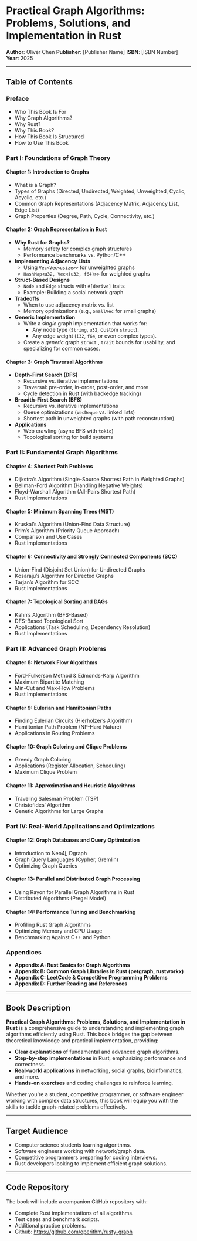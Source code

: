 # **Practical Graph Algorithms: Problems, Solutions, and Implementation in Rust**

**Author**: Oliver Chen
**Publisher**: [Publisher Name]
**ISBN**: [ISBN Number]
**Year**: 2025

------

## **Table of Contents**

### **Preface**

- Who This Book Is For
- Why Graph Algorithms?
- Why Rust?
- Why This Book?
- How This Book Is Structured
- How to Use This Book

### **Part I: Foundations of Graph Theory**

#### **Chapter 1: Introduction to Graphs**

- What is a Graph?
- Types of Graphs (Directed, Undirected, Weighted, Unweighted, Cyclic, Acyclic, etc.)
- Common Graph Representations (Adjacency Matrix, Adjacency List, Edge List)
- Graph Properties (Degree, Path, Cycle, Connectivity, etc.)

#### Chapter 2: Graph Representation in Rust

- **Why Rust for Graphs?**
  - Memory safety for complex graph structures
  - Performance benchmarks vs. Python/C++
- **Implementing Adjacency Lists**
  - Using `Vec<Vec<usize>>` for unweighted graphs
  - `HashMap<u32, Vec<(u32, f64)>>` for weighted graphs
- **Struct-Based Designs**
  - `Node` and `Edge` structs with `#[derive]` traits
  - Example: Building a social network graph
- **Tradeoffs**
  - When to use adjacency matrix vs. list
  - Memory optimizations (e.g., `SmallVec` for small graphs)
- **Generic Implementation**
  - Write a *single* graph implementation that works for:
    - Any node type (`String`, `u32`, custom `struct`).
    - Any edge weight (`i32`, `f64`, or even complex types).
  - Create a *generic* graph `struct` , `trait` bounds for usability, and specializing for common cases.

#### **Chapter 3: Graph Traversal Algorithms** 

- **Depth-First Search (DFS)**
  - Recursive vs. iterative implementations
  - Traversal: pre-order, in-order, post-order, and more
  - Cycle detection in Rust (with backedge tracking)
- **Breadth-First Search (BFS)**
  - Recursive vs. iterative implementations
  - Queue optimizations (`VecDeque` vs. linked lists)
  - Shortest path in unweighted graphs (with path reconstruction)
- **Applications**
  - Web crawling (async BFS with `tokio`)
  - Topological sorting for build systems

### **Part II: Fundamental Graph Algorithms**

#### **Chapter 4: Shortest Path Problems**

- Dijkstra’s Algorithm (Single-Source Shortest Path in Weighted Graphs)
- Bellman-Ford Algorithm (Handling Negative Weights)
- Floyd-Warshall Algorithm (All-Pairs Shortest Path)
- Rust Implementations

#### **Chapter 5: Minimum Spanning Trees (MST)**

- Kruskal’s Algorithm (Union-Find Data Structure)
- Prim’s Algorithm (Priority Queue Approach)
- Comparison and Use Cases
- Rust Implementations

#### **Chapter 6: Connectivity and Strongly Connected Components (SCC)**

- Union-Find (Disjoint Set Union) for Undirected Graphs
- Kosaraju’s Algorithm for Directed Graphs
- Tarjan’s Algorithm for SCC
- Rust Implementations

#### **Chapter 7: Topological Sorting and DAGs**

- Kahn’s Algorithm (BFS-Based)
- DFS-Based Topological Sort
- Applications (Task Scheduling, Dependency Resolution)
- Rust Implementations

### **Part III: Advanced Graph Problems**

#### **Chapter 8: Network Flow Algorithms**

- Ford-Fulkerson Method & Edmonds-Karp Algorithm
- Maximum Bipartite Matching
- Min-Cut and Max-Flow Problems
- Rust Implementations

#### **Chapter 9: Eulerian and Hamiltonian Paths**

- Finding Eulerian Circuits (Hierholzer’s Algorithm)
- Hamiltonian Path Problem (NP-Hard Nature)
- Applications in Routing Problems

#### **Chapter 10: Graph Coloring and Clique Problems**

- Greedy Graph Coloring
- Applications (Register Allocation, Scheduling)
- Maximum Clique Problem

#### **Chapter 11: Approximation and Heuristic Algorithms**

- Traveling Salesman Problem (TSP)
- Christofides’ Algorithm
- Genetic Algorithms for Large Graphs

### **Part IV: Real-World Applications and Optimizations**

#### **Chapter 12: Graph Databases and Query Optimization**

- Introduction to Neo4j, Dgraph
- Graph Query Languages (Cypher, Gremlin)
- Optimizing Graph Queries

#### **Chapter 13: Parallel and Distributed Graph Processing**

- Using Rayon for Parallel Graph Algorithms in Rust
- Distributed Algorithms (Pregel Model)

#### **Chapter 14: Performance Tuning and Benchmarking**

- Profiling Rust Graph Algorithms
- Optimizing Memory and CPU Usage
- Benchmarking Against C++ and Python

### **Appendices**

- **Appendix A: Rust Basics for Graph Algorithms**
- **Appendix B: Common Graph Libraries in Rust (petgraph, rustworkx)**
- **Appendix C: LeetCode & Competitive Programming Problems**
- **Appendix D: Further Reading and References**

------

## **Book Description**

**Practical Graph Algorithms: Problems, Solutions, and Implementation in Rust** is a comprehensive guide to understanding and implementing graph algorithms efficiently using Rust. This book bridges the gap between theoretical knowledge and practical implementation, providing:

- **Clear explanations** of fundamental and advanced graph algorithms.
- **Step-by-step implementations** in Rust, emphasizing performance and correctness.
- **Real-world applications** in networking, social graphs, bioinformatics, and more.
- **Hands-on exercises** and coding challenges to reinforce learning.

Whether you're a student, competitive programmer, or software engineer working with complex data structures, this book will equip you with the skills to tackle graph-related problems effectively.

------

## **Target Audience**

- Computer science students learning algorithms.
- Software engineers working with network/graph data.
- Competitive programmers preparing for coding interviews.
- Rust developers looking to implement efficient graph solutions.

------

## **Code Repository**

The book will include a companion GitHub repository with:

- Complete Rust implementations of all algorithms.
- Test cases and benchmark scripts.
- Additional practice problems.
- Github: https://github.com/operithm/rusty-graph